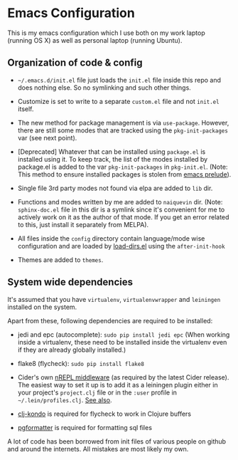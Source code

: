 # Emacs Configuration

This is my emacs configuration which I use both on my work laptop
(running OS X) as well as personal laptop (running Ubuntu).


## Organization of code & config

* `~/.emacs.d/init.el` file just loads the `init.el` file inside this
  repo and does nothing else. So no symlinking and such other things.

* Customize is set to write to a separate `custom.el` file and not
  `init.el` itself.

* The new method for package management is via `use-package`. However,
  there are still some modes that are tracked using the
  `pkg-init-packages` var (see next point).

* [Deprecated] Whatever that can be installed using `package.el` is
  installed using it. To keep track, the list of the modes installed
  by package.el is added to the var `pkg-init-packages` in
  `pkg-init.el`. (Note: This method to ensure installed packages is
  stolen from [emacs prelude](https://github.com/bbatsov/prelude/)).

* Single file 3rd party modes not found via elpa are added to `lib`
  dir.

* Functions and modes written by me are added to `naiquevin`
  dir. (Note: `sphinx-doc.el` file in this dir is a symlink since it's
  convenient for me to actively work on it as the author of that
  mode. If you get an error related to this, just install it
  separately from MELPA).

* All files inside the `config` directory contain language/mode wise
  configuration and are loaded by
  [load-dirs.el](http://elpa.gnu.org/packages/load-dir.html) using the
  `after-init-hook`

* Themes are added to `themes`.


## System wide dependencies

It's assumed that you have `virtualenv`, `virtualenvwrapper` and
`leiningen` installed on the system.

Apart from these, following dependencies are required to be installed:

* jedi and epc (autocomplete): `sudo pip install jedi epc` (When
  working inside a virtualenv, these need to be installed inside the
  virtualenv even if they are already globally installed.)

* flake8 (flycheck): `sudo pip install flake8`

* Cider's own
  [nREPL middleware](https://github.com/clojure-emacs/cider-nrepl) (as
  required by the latest Cider release). The easiest way to set it up
  is to add it as a leiningen plugin either in your project's
  `project.clj` file or in the `:user` profile in
  `~/.lein/profiles.clj`. [See also](https://github.com/clojure-emacs/cider#cider-nrepl-middleware).

* [clj-kondo](https://github.com/clj-kondo/clj-kondo) is required for
  flycheck to work in Clojure buffers

* [pgformatter](https://github.com/darold/pgFormatter) is required for
  formatting sql files

A lot of code has been borrowed from init files of various people on
github and around the internets. All mistakes are most likely my own.
